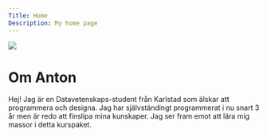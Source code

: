 ```yaml
---
Title: Home
Description: My home page
---
```


<img src="image/programming_despair.jpg?w=300">

Om Anton
==========================

Hej! Jag är en Datavetenskaps-student från Karlstad som älskar att programmera och designa. Jag har självständingt programmerat i nu snart 3 år men är redo att finslipa mina kunskaper. Jag ser fram emot att lära mig massor i detta kurspaket.
